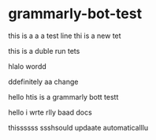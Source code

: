 # grammarly-bot-test

this is a a a test line
thi is a new tet


this is a duble run tets


hlalo wordd

ddefinitely aa change

hello htis is a grammarly bott testt

hello i wrte rlly baad docs

thissssss ssshsould updaate automaticalllu
